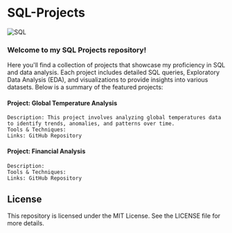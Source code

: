 # SQL-Projects


![SQL](https://github.com/user-attachments/assets/23ff1697-767a-4ed6-8f28-e67e4e2bf757)




### Welcome to my SQL Projects repository!

Here you'll find a collection of projects that showcase my proficiency in SQL and data analysis. Each project includes detailed SQL queries, Exploratory Data Analysis (EDA), and visualizations to provide insights into various datasets. Below is a summary of the featured projects:

#### Project: Global Temperature Analysis
    Description: This project involves analyzing global temperatures data to identify trends, anomalies, and patterns over time.
    Tools & Techniques: 
    Links: GitHub Repository  


#### Project: Financial Analysis
    Description: 
    Tools & Techniques: 
    Links: GitHub Repository  


    

## License

This repository is licensed under the MIT License. See the LICENSE file for more details.
